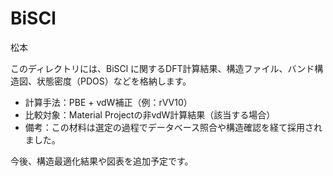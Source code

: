 # BiSCl

松本

このディレクトリには、BiSCl に関するDFT計算結果、構造ファイル、バンド構造図、状態密度（PDOS）などを格納します。

- 計算手法：PBE + vdW補正（例：rVV10）
- 比較対象：Material Projectの非vdW計算結果（該当する場合）
- 備考：この材料は選定の過程でデータベース照合や構造確認を経て採用されました。

今後、構造最適化結果や図表を追加予定です。
